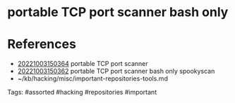 # portable TCP port scanner bash only

# References
- [20221003150364](/zet/20221003150364/README.md) portable TCP port scanner
- [20221003150362](/zet/20221003150362/README.md) portable TCP port scanner bash only spookyscan
- ~/kb/hacking/misc/important-repositories-tools.md

Tags:
    #assorted #hacking #repositories #important
